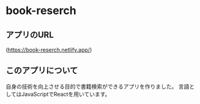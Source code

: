 # book-reserch
## アプリのURL
(https://book-reserch.netlify.app/)
## このアプリについて
自身の技術を向上させる目的で書籍検索ができるアプリを作りました。
言語としてはJavaScriptでReactを用いています。
